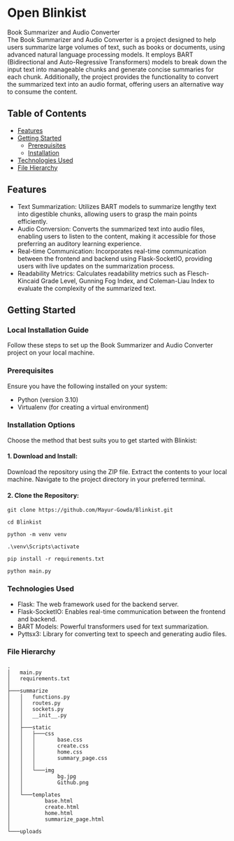 # Open Blinkist

Book Summarizer and Audio Converter<br/>
The Book Summarizer and Audio Converter is a project designed to help users summarize large volumes of text, such as books or documents, using advanced natural language processing models. It employs BART (Bidirectional and Auto-Regressive Transformers) models to break down the input text into manageable chunks and generate concise summaries for each chunk. Additionally, the project provides the functionality to convert the summarized text into an audio format, offering users an alternative way to consume the content.

## Table of Contents
- [Features](#features)
- [Getting Started](#getting-started)
  - [Prerequisites](#prerequisites)
  - [Installation](#installation)
- [Technologies Used](#technologies-used)
- [File Hierarchy](#file-hierarchy)

<a name="features"></a>
## Features
- Text Summarization: Utilizes BART models to summarize lengthy text into digestible chunks, allowing users to grasp the main points efficiently.
- Audio Conversion: Converts the summarized text into audio files, enabling users to listen to the content, making it accessible for those preferring an auditory learning experience.
- Real-time Communication: Incorporates real-time communication between the frontend and backend using Flask-SocketIO, providing users with live updates on the summarization process.
- Readability Metrics: Calculates readability metrics such as Flesch-Kincaid Grade Level, Gunning Fog Index, and Coleman-Liau Index to evaluate the complexity of the summarized text.

<a name="getting-started"></a>
## Getting Started
### Local Installation Guide
Follow these steps to set up the Book Summarizer and Audio Converter project on your local machine.

<a name="prerequisites"></a>
### Prerequisites
Ensure you have the following installed on your system:
- Python (version 3.10)
- Virtualenv (for creating a virtual environment)

<a name="installation"></a>
### Installation Options
Choose the method that best suits you to get started with Blinkist:

#### 1. Download and Install:
Download the repository using the ZIP file.
Extract the contents to your local machine.
Navigate to the project directory in your preferred terminal.

#### 2. Clone the Repository:
```
git clone https://github.com/Mayur-Gowda/Blinkist.git

cd Blinkist

python -m venv venv

.\venv\Scripts\activate

pip install -r requirements.txt

python main.py
```

<a name="technologies-used"></a>
### Technologies Used
- Flask: The web framework used for the backend server.
- Flask-SocketIO: Enables real-time communication between the frontend and backend.
- BART Models: Powerful transformers used for text summarization.
- Pyttsx3: Library for converting text to speech and generating audio files.

<a name="file-hierarchy"></a>
### File Hierarchy
```
.
│   main.py
│   requirements.txt
│
├───summarize
│   │   functions.py
│   │   routes.py
│   │   sockets.py
│   │   __init__.py
│   │
│   ├───static
│   │   ├───css
│   │   │       base.css
│   │   │       create.css
│   │   │       home.css
│   │   │       summary_page.css
│   │   │
│   │   └───img
│   │           bg.jpg
│   │           Github.png
│   │
│   └───templates
│           base.html
│           create.html
│           home.html
│           summarize_page.html
│
└───uploads
```
